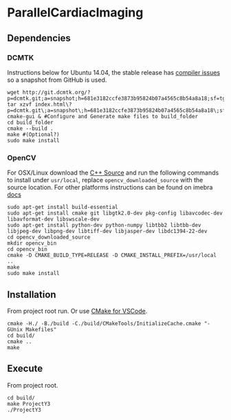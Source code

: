 # ParallelCardiacImaging

## Dependencies		
### DCMTK 		
Instructions below for Ubuntu 14.04, the stable release has [compiler issues](http://forum.dcmtk.org/viewtopic.php?f=1&t=4235) so a snapshot from GitHub is used. 

```
wget http://git.dcmtk.org/?p=dcmtk.git;a=snapshot;h=681e3182ccfe3873b95824b07a4565c8b54a8a18;sf=tgz
tar xzvf index.html\?p=dcmtk.git\;a=snapshot\;h=681e3182ccfe3873b95824b07a4565c8b54a8a18\;sf=tgz
cmake-gui & #Configure and Generate make files to build_folder
cd build_folder
cmake --build .
make #(Optional?)
sudo make install
```

### OpenCV
For OSX/Linux download the [C++ Source](http://opencv.org/downloads.html) and run the following commands to install under `usr/local`, replace `opencv_downloaded_source` with the source location. For other platforms instructions can be found on imebra [docs](http://docs.opencv.org/2.4/doc/tutorials/introduction/table_of_content_introduction/table_of_content_introduction.html)	
 
```
sudo apt-get install build-essential
sudo apt-get install cmake git libgtk2.0-dev pkg-config libavcodec-dev libavformat-dev libswscale-dev
sudo apt-get install python-dev python-numpy libtbb2 libtbb-dev libjpeg-dev libpng-dev libtiff-dev libjasper-dev libdc1394-22-dev
cd opencv_downloaded_source
mkdir opencv_bin
cd opencv_bin
cmake -D CMAKE_BUILD_TYPE=RELEASE -D CMAKE_INSTALL_PREFIX=/usr/local ..
make
sudo make install
```

## Installation
From project root run. Or use [CMake for VSCode](https://marketplace.visualstudio.com/items?itemName=vector-of-bool.cmake-tools).

```
cmake -H./ -B./build -C./build/CMakeTools/InitializeCache.cmake "-GUnix Makefiles"
cd build/
cmake ..
make
```

## Execute
From project root.

```
cd build/
make ProjectY3
./ProjectY3
```